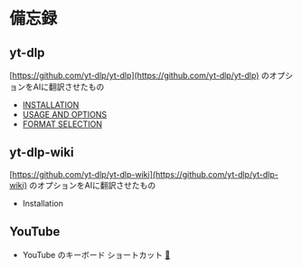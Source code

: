 
#  備忘録
## yt-dlp
[https://github.com/yt-dlp/yt-dlp](https://github.com/yt-dlp/yt-dlp) のオプションをAIに翻訳させたもの
- [INSTALLATION](/yt-dlp/installation.md)
- [USAGE AND OPTIONS](/yt-dlp/option.md)<br>
- [FORMAT SELECTION](/yt-dlp/format.md)<br>


## yt-dlp-wiki
[https://github.com/yt-dlp/yt-dlp-wiki](https://github.com/yt-dlp/yt-dlp-wiki) のオプションをAIに翻訳させたもの
- Installation


## YouTube
- YouTube のキーボード ショートカット [🔗](/youtube/keyboard-shortcut.md)